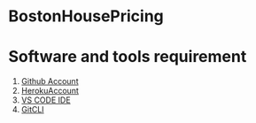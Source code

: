 # BostonHousePricing

# Software and tools requirement

1. [Github Account](https://github.com)
2. [HerokuAccount](https://heroku.com)
3. [VS CODE IDE](https://code.visualstudio.com/)
4. [GitCLI](https://git-scm.com/book/en/v2/Getting-Started-The-Command-Line)
